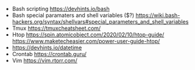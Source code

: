 - Bash scripting https://devhints.io/bash
- Bash special paramaters and shell variables ($?) https://wiki.bash-hackers.org/syntax/shellvars#special_parameters_and_shell_variables
- Tmux https://tmuxcheatsheet.com/
- Htop https://spin.atomicobject.com/2020/02/10/htop-guide/ https://www.maketecheasier.com/power-user-guide-htop/
- https://devhints.io/datetime
- Crontab https://crontab.guru/
- Vim https://vim.rtorr.com/
